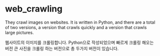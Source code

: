 # web_crawling
They crawl images on websites. It is written in Python, and there are a total of two versions, a version that crawls quickly and a version that crawls large pictures.

웹사이트의 이미지를 크롤링합니다. Python으로 작성되었으며 빠르게 크롤링 해오는 버전 큰 사진을 크롤링 하는 버전으로 총 두가지 버전이 있습니다.
